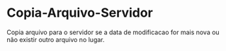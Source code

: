 # Copia-Arquivo-Servidor
Copia arquivo para o servidor se a data de modificacao for mais nova ou não existir outro arquivo no lugar.
